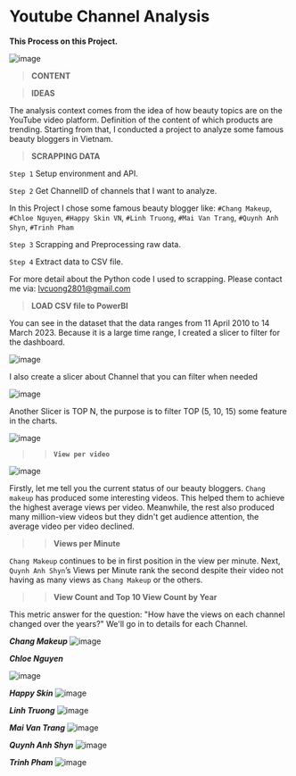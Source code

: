 # Youtube Channel Analysis

**This Process on this Project.**

![image](https://user-images.githubusercontent.com/113614347/225645157-ae69658b-c122-4a45-8332-f3ac344835ad.png)


> **CONTENT**


> **IDEAS**

The analysis context comes from the idea of how beauty topics are on the YouTube video platform. Definition of the content of which products are trending. Starting from that, I conducted a project to analyze some famous beauty bloggers in Vietnam.

>**SCRAPPING DATA**

`Step 1` Setup environment and API.

`Step 2` Get ChannelID of channels that I want to analyze.

In this Project I chose some famous beauty blogger like: `#Chang Makeup`, `#Chloe Nguyen`, `#Happy Skin VN`, `#Linh Truong`, `#Mai Van Trang`, `#Quynh Anh Shyn`, `#Trinh Pham`

`Step 3` Scrapping and Preprocessing raw data.

`Step 4` Extract data to CSV file.

For more detail about the Python code I used to scrapping. Please contact me via: lvcuong2801@gmail.com

>**LOAD CSV file to PowerBI**

You can see in the dataset that the data ranges from 11 April 2010 to 14 March 2023. Because it is a large time range, I created a slicer to filter for the dashboard. 

![image](https://user-images.githubusercontent.com/113614347/225662103-0ce3b8b7-f5c2-4079-a526-be1cc6e53eca.png)

I also create a slicer about Channel that you can filter when needed

![image](https://user-images.githubusercontent.com/113614347/225662296-2efa763e-0265-4bca-a30f-4f55dcc0a6f8.png)

Another Slicer is TOP N, the purpose is to filter TOP (5, 10, 15) some feature in the charts.

![image](https://user-images.githubusercontent.com/113614347/225662529-a27b0c2d-53a8-45dc-9fb0-985b9ff352e6.png)

>> **`View per video`**

![image](https://user-images.githubusercontent.com/113614347/225663451-2c2a09d7-2d93-4ac0-92d8-a6d551d716fb.png)

Firstly, let me tell you the current status of our beauty bloggers.
`Chang makeup` has produced some interesting videos. This helped them to achieve the highest average views per video.
Meanwhile, the rest also produced many million-view videos but they didn't get audience attention, the average video per video declined.

>>**Views per Minute**

`Chang Makeup` continues to be in first position in the view per minute. Next, `Quynh Anh Shyn`’s Views per Minute rank the second despite their video not having as many views as `Chang Makeup` or the others.

>> **View Count and Top 10 View Count by Year**

This metric answer for the question: "How have the views on each channel changed over the years?"
We'll go in to details for each Channel.

***Chang Makeup***
![image](https://user-images.githubusercontent.com/113614347/225673137-015e7213-6f37-44c2-9449-12ffd8fad869.png)


***Chloe Nguyen***

![image](https://user-images.githubusercontent.com/113614347/225673378-14350314-2e7a-4a11-a84c-ead2f3f963b9.png)

***Happy Skin***
![image](https://user-images.githubusercontent.com/113614347/225673856-d1bf9343-4978-4bea-a3dc-b74f698e59e7.png)



***Linh Truong***
![image](https://user-images.githubusercontent.com/113614347/225673951-a5ce4abd-d8f8-476c-a4da-bbcb8320910e.png)

***Mai Van Trang***
![image](https://user-images.githubusercontent.com/113614347/225674111-a7d92b44-2175-4520-becb-2589a2dcf293.png)


***Quynh Anh Shyn***
![image](https://user-images.githubusercontent.com/113614347/225674208-88c92247-8243-4e8a-b4dd-ccd843242277.png)


***Trinh Pham***
![image](https://user-images.githubusercontent.com/113614347/225674331-7e322247-ae91-413a-a069-2ee1031c869e.png)
